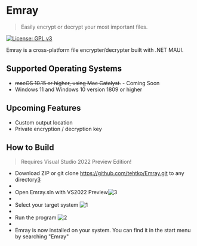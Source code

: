 # Emray

> Easily encrypt or decrypt your most important files.

[![License: GPL v3](https://img.shields.io/badge/License-GPLv3-blue.svg)](https://www.gnu.org/licenses/gpl-3.0)

Emray is a cross-platform file encrypter/decrypter built with .NET MAUI. 

## Supported Operating Systems
- ~~macOS 10.15 or higher, using Mac Catalyst.~~ - Coming Soon
- Windows 11 and Windows 10 version 1809 or higher

## Upcoming Features
- Custom output location
- Private encryption / decryption key

## How to Build
> Requires Visual Studio 2022 Preview Edition!

- Download ZIP or git clone https://github.com/tehtko/Emray.git to any directory[3](https://user-images.githubusercontent.com/44374315/182004427-d36b13d5-4332-4c2d-a68e-61ddf81fb312.png)
- 
- Open Emray.sln with VS2022 Preview![3](https://user-images.githubusercontent.com/44374315/182004404-1e9cc546-6efb-4515-bc04-510df9d32ec2.png)
- 
- Select your target system ![1](https://user-images.githubusercontent.com/44374315/182004351-9ee6b3b8-c7c1-46b2-8ea2-dfa5cddc81f4.png)
- 
- Run the program ![2](https://user-images.githubusercontent.com/44374315/182004356-9bb73d87-3986-43aa-91a0-e6d934f80d32.png)
- 
- Emray is now installed on your system. You can find it in the start menu by searching "Emray"
